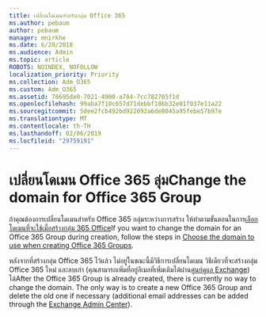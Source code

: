 ```yaml
---
title: เปลี่ยนโดเมนสำหรับกลุ่ม Office 365
ms.author: pebaum
author: pebaum
manager: mnirkhe
ms.date: 6/20/2018
ms.audience: Admin
ms.topic: article
ROBOTS: NOINDEX, NOFOLLOW
localization_priority: Priority
ms.collection: Adm_O365
ms.custom: Adm_O365
ms.assetid: 78695de0-7021-4900-a784-7cc782785f1d
ms.openlocfilehash: 99aba7f10c657d71debbf186b32e01f037e11a22
ms.sourcegitcommit: 5dee2fcb492bd922092a6de8045a95febe57b97e
ms.translationtype: MT
ms.contentlocale: th-TH
ms.lasthandoff: 02/06/2019
ms.locfileid: "29759191"
---
```

# <a name="change-the-domain-for-office-365-group"></a><span data-ttu-id="89e0f-102">เปลี่ยนโดเมน Office 365 ลุ่ม</span><span class="sxs-lookup"><span data-stu-id="89e0f-102">Change the domain for Office 365 Group</span></span>

<span data-ttu-id="89e0f-103">ถ้าคุณต้องการเปลี่ยนโดเมนสำหรับ Office 365 กลุ่มระหว่างการสร้าง ให้ทำตามขั้นตอนในการ[เลือกโดเมนที่จะใช้เมื่อสร้างกลุ่ม 365 Office](https://support.office.com/article/7cf5655d-e523-4bc3-a93b-3ccebf44a01a.aspx)</span><span class="sxs-lookup"><span data-stu-id="89e0f-103">If you want to change the domain for an Office 365 Group during creation, follow the steps in [Choose the domain to use when creating Office 365 Groups](https://support.office.com/article/7cf5655d-e523-4bc3-a93b-3ccebf44a01a.aspx).</span></span>
  
<span data-ttu-id="89e0f-p101">หลังจากที่สร้างกลุ่ม Office 365 ไว้แล้ว ไม่อยู่ในขณะนี้มีวิธีการเปลี่ยนโดเมน วิธีเดียวที่จะสร้างกลุ่ม Office 365 ใหม่ และลบเก่า (คุณสามารถเพิ่มที่อยู่อีเมลที่เพิ่มเติมได้ผ่าน[ศูนย์ดูแล Exchange](https://outlook.office365.com/ecp.aspx)) ได้</span><span class="sxs-lookup"><span data-stu-id="89e0f-p101">After the Office 365 Group is already created, there is currently no way to change the domain. The only way is to create a new Office 365 Group and delete the old one if necessary (additional email addresses can be added through the [Exchange Admin Center](https://outlook.office365.com/ecp.aspx)).</span></span>
  

